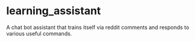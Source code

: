 # learning_assistant
A chat bot assistant that trains itself via reddit comments and responds to various useful commands.
